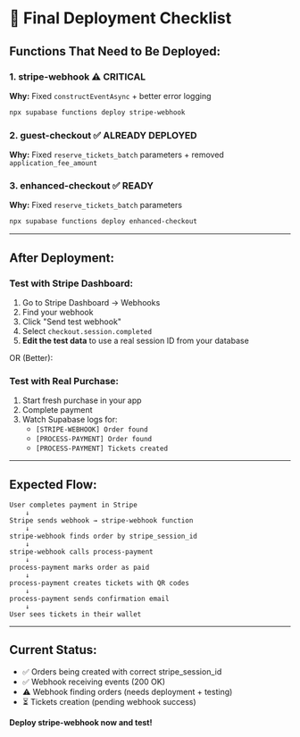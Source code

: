 # 🚀 Final Deployment Checklist

## Functions That Need to Be Deployed:

### 1. stripe-webhook ⚠️ CRITICAL
**Why:** Fixed `constructEventAsync` + better error logging
```bash
npx supabase functions deploy stripe-webhook
```

### 2. guest-checkout ✅ ALREADY DEPLOYED
**Why:** Fixed `reserve_tickets_batch` parameters + removed `application_fee_amount`

### 3. enhanced-checkout ✅ READY
**Why:** Fixed `reserve_tickets_batch` parameters
```bash
npx supabase functions deploy enhanced-checkout
```

---

## After Deployment:

### Test with Stripe Dashboard:
1. Go to Stripe Dashboard → Webhooks
2. Find your webhook
3. Click "Send test webhook"
4. Select `checkout.session.completed`
5. **Edit the test data** to use a real session ID from your database

OR (Better):

### Test with Real Purchase:
1. Start fresh purchase in your app
2. Complete payment
3. Watch Supabase logs for:
   - `[STRIPE-WEBHOOK] Order found`
   - `[PROCESS-PAYMENT] Order found`
   - `[PROCESS-PAYMENT] Tickets created`

---

## Expected Flow:

```
User completes payment in Stripe
    ↓
Stripe sends webhook → stripe-webhook function
    ↓
stripe-webhook finds order by stripe_session_id
    ↓
stripe-webhook calls process-payment
    ↓
process-payment marks order as paid
    ↓
process-payment creates tickets with QR codes
    ↓
process-payment sends confirmation email
    ↓
User sees tickets in their wallet
```

---

## Current Status:

- ✅ Orders being created with correct stripe_session_id
- ✅ Webhook receiving events (200 OK)
- ⚠️ Webhook finding orders (needs deployment + testing)
- ⏳ Tickets creation (pending webhook success)

**Deploy stripe-webhook now and test!**

